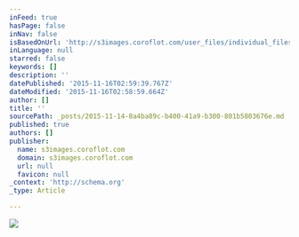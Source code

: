 ```yaml
---
inFeed: true
hasPage: false
inNav: false
isBasedOnUrl: 'http://s3images.coroflot.com/user_files/individual_files/original_327436_475edmdyp4snby5mztw5w_exu.png'
inLanguage: null
starred: false
keywords: []
description: ''
datePublished: '2015-11-16T02:59:39.767Z'
dateModified: '2015-11-16T02:58:59.664Z'
author: []
title: ''
sourcePath: _posts/2015-11-14-8a4ba89c-b400-41a9-b300-801b5803676e.md
published: true
authors: []
publisher:
  name: s3images.coroflot.com
  domain: s3images.coroflot.com
  url: null
  favicon: null
_context: 'http://schema.org'
_type: Article

---
```

![](http://s3images.coroflot.com/user_files/individual_files/original_327436_475edmdyp4snby5mztw5w_exu.png)